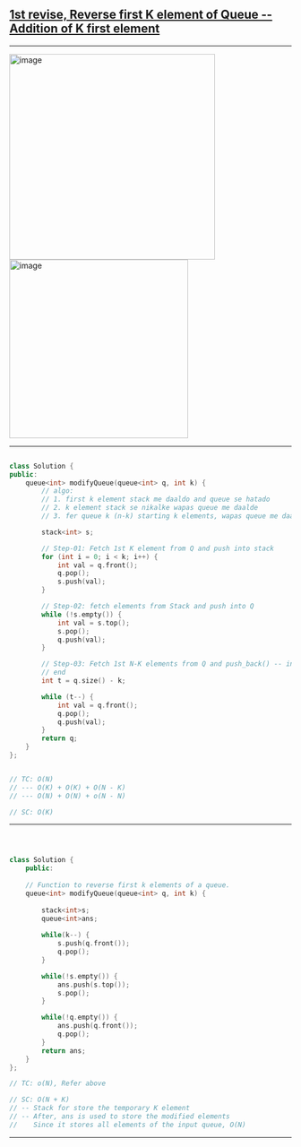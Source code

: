
## [1st revise, Reverse first K element of Queue -- Addition of K first element](https://www.geeksforgeeks.org/problems/reverse-first-k-elements-of-queue/1)

<hr>

<img width="367" alt="image" src="https://github.com/Mehul237/A2Z-DSA-Course/assets/117193057/7b4494da-6999-40c6-a522-8eb8d475e237">

<img width="319" alt="image" src="https://github.com/Mehul237/A2Z-DSA-Course/assets/117193057/75d23d9b-99d0-48a1-ab42-9fef2109c1ce">

<hr>


```cpp

class Solution {
public:
    queue<int> modifyQueue(queue<int> q, int k) {
        // algo:
        // 1. first k element stack me daaldo and queue se hatado
        // 2. k element stack se nikalke wapas queue me daalde
        // 3. fer queue k (n-k) starting k elements, wapas queue me daalde

        stack<int> s;

        // Step-01: Fetch 1st K element from Q and push into stack
        for (int i = 0; i < k; i++) {
            int val = q.front();
            q.pop();
            s.push(val);
        }

        // Step-02: fetch elements from Stack and push into Q
        while (!s.empty()) {
            int val = s.top();
            s.pop();
            q.push(val);
        }

        // Step-03: Fetch 1st N-K elements from Q and push_back() -- insert at
        // end
        int t = q.size() - k;

        while (t--) {
            int val = q.front();
            q.pop();
            q.push(val);
        }
        return q;
    }
};


// TC: O(N)
// --- O(K) + O(K) + O(N - K)
// --- O(N) + O(N) + o(N - N)

// SC: O(K)
```

<hr>


```cpp



class Solution {
    public:
    
    // Function to reverse first k elements of a queue.
    queue<int> modifyQueue(queue<int> q, int k) {
        
        stack<int>s;
        queue<int>ans;
        
        while(k--) {
            s.push(q.front());
            q.pop();
        }

        while(!s.empty()) {
            ans.push(s.top());
            s.pop();
        }

        while(!q.empty()) {
            ans.push(q.front());
            q.pop();
        }
        return ans;
    }
};

// TC: o(N), Refer above

// SC: O(N + K)
// -- Stack for store the temporary K element
// -- After, ans is used to store the modified elements
//    Since it stores all elements of the input queue, O(N)
```

<hr>

